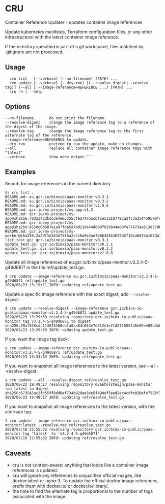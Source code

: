 # CRU
Container Reference Updater - updates container image references 

Update kubernetes manifests, Terraform configuration files, or any other infrastructural 
with the latest container image reference. 

If the directory specified is part of a git workspace, files matched by .gitignore are not
processed.

## Usage
```
  cru list   [--verbose] [--no-filename] [PATH] ...
  cru update [--verbose] [--dry-run] [(--resolve-digest|--resolve-tag)] (--all | --image-reference=REFERENCE ...) [PATH] ...
  cru -h | --help
```
## Options
```
--no-filename	    do not print the filename.
--resolve-digest 	change the image reference tag to a reference of the digest of the image.
--resolve-tag		change the image reference tag to the first alternate tag of the reference.
--image-reference=REFERENCE to update.
--dry-run			pretend to run the update, make no changes.
--all               replace all container image reference tags with "latest"
--verbose			show more output.```
```

## Examples
Search for image references in the current directory
```
$: cru list .
README.md: eu.gcr.io/binxio/paas-monitor:v0.3.1
README.md: eu.gcr.io/binxio/paas-monitor:v0.3.2
README.md: eu.gcr.io/binxio/paas-monitor:v1.0.0
README.md: gcr.io/my-project/my-app:v1.2
README.md: gcr.io/my-project/my-app@sha256:70d23423bdb3e4e63255cf62747b5cbfce53210778ca2fc3a2544595a0fce3c6
README.md: gcr.io/my-project/my-app@sha256:9550c0b587e1e07fda5a7bd210a44d868f038944a86fe77673ea613d57d62ef9
README.md: gcr.io/my-project/my-worker@sha256:2a2df1d263e73f6a2cc16a9e4aefe8b44563b74d2f1dca067ba167da1198216c
list_test.go: gcr.io/binxio/paas-monitor:v0.3.1
update_test.go: gcr.io/binxio/paas-monitor:v0.3.1
update_test.go: gcr.io/binxio/paas-monitor:v0.3.2
update_test.go: gcr.io/binxio/paas-monitor:v1.0.0
``` 

Update all image references of eu.gcr.io/binxio/paas-monitor:v3.2.4-5-g49d6871 in the file ref/update\_test.go:
```
$ cru update --image-reference eu.gcr.io/binxio/paas-monitor:v3.2.4-5-g49d6871 ref/update_test.go
2020/06/23 13:19:11 INFO: updating ref/update_test.go
``` 

Update a specific image reference with the exact digest, add `--resolve-digest`: 
```
$ cru update --resolve-digest --image-reference gcr.io/binx-io-public/paas-monitor:v3.2.4-5-g49d6871 update_test.go
2020/06/23 13:29:53 resolving repository gcr.io/binx-io-public/paas-monitor tag v3.2.4-5-g49d6871 to digest sha256:39af528cdc113845360cefa8ac84c653e7d512e3e2fd2f1506fa5e02ee88bda0
2020/06/23 13:29:53 INFO: updating update_test.go
``` 
If you want the image tag back:
```
$ cru update --image-reference gcr.io/binx-io-public/paas-monitor:v3.2.4-5-g49d6871 ref/update_test.go
2020/06/23 13:31:53 INFO: updating ref/update_test.go
``` 

If you want to snapshot all image references to the latest version, use --all --resolve-digest:
```
$ cru update --all --resolve-digest ref/resolve_test.go
2020/06/23 19:49:17 resolving repository mvanholsteijn/paas-monitor tag latest to digest sha256:673545ac2fc55ff8dd8ef734b928aa34e5f498ef5aed2ec4cdfc028efe7585f3
2020/06/23 19:49:17 INFO: updating ref/resolve_test.go 
``` 

If you want to snapshot all image references to the latest version, with the alternate tag:
```
$ cru update --image-reference gcr.io/binx-io-public/paas-monitor:latest --resolve-tag ref/resolve_test.go
2020/07/18 22:55:32 resolving repository gcr.io/binx-io-public/paas-monitor tag 'latest' to 'v3.2.4-5-g49d6871'
2020/07/18 22:55:32 INFO: updating ref/resolve_test.go
``` 

## Caveats
- cru is not context-aware: anything that looks like a container image references is updated.
- cru will ignore any references to unqualified official images, like docker:latest or nginx:3. To update the official docker image references, prefix them with docker.io/ or docker.io/library/.
- the time to find the alternate tag is proportional to the number of tags associated with the image.   

